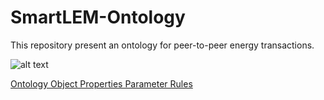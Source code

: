 # SmartLEM-Ontology
This repository present an ontology for peer-to-peer energy transactions.

![alt text](https://github.com/JCGCosta/SmartLEM-Ontology/blob/main/Diagramas%20-%20SmartLEM%20-%20Ontology%20Concepts.jpg?raw=true)

[Ontology Object Properties Parameter Rules](https://github.com/JCGCosta/SmartLEM-Ontology/blob/main/OntologyRelationshipRules.md?raw=true)
